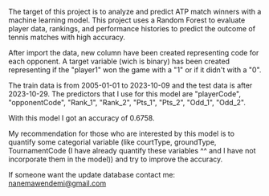The target of this project is to analyze and predict ATP match winners with a machine learning model. 
This project uses a Random Forest to evaluate player data, rankings, and performance histories to predict the outcome of tennis matches with high accuracy.

After import the data, new column have been created representing code for each opponent. 
A target variable (wich is binary) has been created representing if the "player1" won the game with a "1" or if it didn't with a "0".

The train data is from 2005-01-01 to 2023-10-09 and the test data is after 2023-10-29.
The predictors that I use for this model are "playerCode", "opponentCode", "Rank_1", "Rank_2", "Pts_1", "Pts_2", "Odd_1", "Odd_2". 

With this model I got an accuracy of 0.6758. 

My recommendation for those who are interested by this model is to quantify some categorial variable (like courtType, groundType, TournamentCode (I have already quantify these variables ^^ and I have not incorporate them in the model)) and try to improve the accuracy.

If someone want the update database contact me: nanemawendemi@gmail.com
